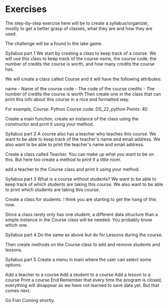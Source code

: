 # Exercises
The step-by-step exercise here will be to create a syllabus/organizer, mostly to get a better grasp of classes, what they are and how they are used.

The challenge will be a found in the lake game.

Syllabus part 1
We start by creating a class to keep track of a course. We will use this class to keep track of the course name, the course code, the number of credits the course is worth, and how many credits the course has.

We will create a class called Course and it will have the following attributes:

name - Name of the course
code - The code of the course
credits - The number of credits the course is worth
Then create one in the class that can print this info about this course in a nice and formatted way.

For example, Course: Python Course code: DS_22_python Points: 40

Create a main function, create an instance of the class using the constructor and print it using your method.

Syllabus part 2
A course also has a teacher who teaches this course. We want to be able to keep track of the teacher's name and email address. We also want to be able to print the teacher's name and email address.

Create a class called Teacher. You can make up what you want to be on this. But here too create a method to print it a little nicer.

add a teacher to the Course class and print it using your method.

Syllabus part 3
What is a course without students? We want to be able to keep track of which students are taking this course. We also want to be able to print which students are taking this course.

Create a class for students. I think you are starting to get the hang of this now.

Since a class rarely only has one student, a different data structure than a simple instance in the Course class will be needed. You probably know which one.

Syllabus part 4
Do the same as above but do for Lessons during the course.

Then create methods on the Course class to add and remove students and lessons.

Syllabus part 5
Create a menu in main where the user can select some options.

Add a teacher to a course
Add a student to a course
Add a lesson to a course
Print a course
End
Remember that every time the program is closed, everything will disappear as we have not learned to save data yet. But that comes next.

Go Fish
Coming shortly.